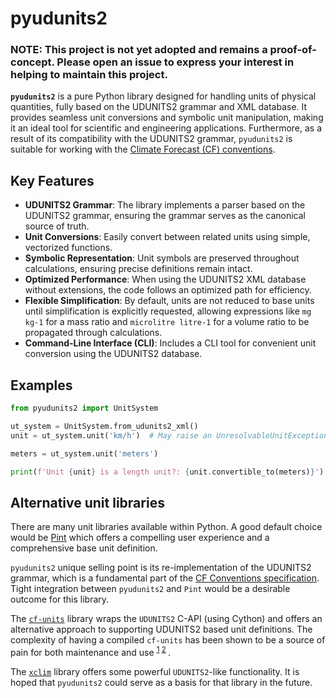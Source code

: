 # pyudunits2

### NOTE: This project is not yet adopted and remains a proof-of-concept. Please open an issue to express your interest in helping to maintain this project.

**`pyudunits2`** is a pure Python library designed for handling units of physical
quantities, fully based on the UDUNITS2 grammar and XML database.
It provides seamless unit conversions and symbolic unit manipulation, making
it an ideal tool for scientific and engineering applications.
Furthermore, as a result of its compatibility with the UDUNITS2 grammar,
`pyudunits2` is  suitable for working with the
[Climate Forecast (CF) conventions][CF Conventions].


## Key Features

- **UDUNITS2 Grammar**: The library implements a parser based on the UDUNITS2 
  grammar, ensuring the grammar serves as the canonical source of truth.
- **Unit Conversions**: Easily convert between related units using simple,
  vectorized functions.
- **Symbolic Representation**: Unit symbols are preserved throughout
  calculations, ensuring precise definitions remain intact.
- **Optimized Performance**: When using the UDUNITS2 XML database without
  extensions, the code follows an optimized path for efficiency.
- **Flexible Simplification**: By default, units are not reduced to base units
  until simplification is explicitly requested, allowing expressions like
  `mg kg-1` for a mass ratio and `microlitre litre-1` for a volume ratio to
  be propagated through calculations.
- **Command-Line Interface (CLI)**: Includes a CLI tool for convenient unit
  conversion using the UDUNITS2 database.

## Examples

```python
from pyudunits2 import UnitSystem

ut_system = UnitSystem.from_udunits2_xml()
unit = ut_system.unit('km/h')  # May raise an UnresolvableUnitException

meters = ut_system.unit('meters')

print(f'Unit {unit} is a length unit?: {unit.convertible_to(meters)}')

```


## Alternative unit libraries

There are many unit libraries available within Python. A good default choice
would be [Pint](https://pint.readthedocs.io/en/stable/) which offers a
compelling user experience and a comprehensive base unit definition.

`pyudunits2` unique selling point is its re-implementation of the UDUNITS2
grammar, which is a fundamental part of the
[CF Conventions specification][CF Conventions]. Tight integration between
`pyudunits2` and `Pint` would be a desirable outcome for this library.

The [`cf-units`][cf-units] library wraps the `UDUNITS2` C-API (using Cython)
and offers an alternative approach to supporting UDUNITS2 based unit
definitions. The complexity of having a compiled `cf-units` has been shown to
be a source of pain for both maintenance and use <sup>
[1](https://github.com/SciTools/cf-units/issues/446)
[2](https://github.com/ioos/compliance-checker/pull/1094)
</sup>.  

The [`xclim`](https://github.com/Ouranosinc/xclim) library offers some powerful
`UDUNITS2`-like functionality. It is hoped that `pyudunits2` could serve as a
basis for that library in the future.


[CF Conventions]: https://cfconventions.org/
[cf-units]: https://github.com/SciTools/cf-units
